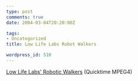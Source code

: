 ```yaml
---
type: post
comments: true
date: 2004-03-04T20:20:00Z

tags:
- Uncategorized
title: Low Life Labs Robot Walkers

wordpress_id: 510
---
```


[Low Life Labs' Robotic Walkers](http://www.robotsandus.org/moving/walker/) (Quicktime MPEG4) 
